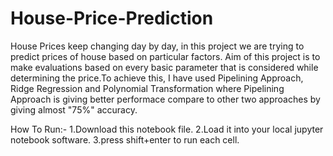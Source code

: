 # House-Price-Prediction
House Prices keep changing day by day, in this project we are trying to predict prices of house based on particular factors. Aim of this project is to make evaluations based on every basic parameter that is considered while determining the price.To achieve this, I have used Pipelining Approach, Ridge Regression and Polynomial Transformation where Pipelining Approach is giving better performace compare to other two approaches by giving almost "75%" accuracy.

How To Run:-
1.Download this notebook file.
2.Load it into your local jupyter notebook software.
3.press shift+enter to run each cell.
